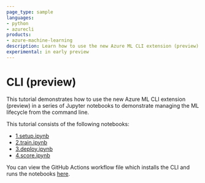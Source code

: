 ```yaml
---
page_type: sample
languages:
- python
- azurecli
products:
- azure-machine-learning
description: Learn how to use the new Azure ML CLI extension (preview) for managing the machine learning lifecycle.
experimental: in early preview
---
```


# CLI (preview)

This tutorial demonstrates how to use the new Azure ML CLI extension (preview) in a series of Jupyter notebooks to demonstrate managing the ML lifecycle from the command line.

This tutorial consists of the following notebooks:

- [1.setup.ipynb](1.setup.ipynb)
- [2.train.ipynb](2.train.ipynb)
- [3.deploy.ipynb](3.deploy.ipynb)
- [4.score.ipynb](4.score.ipynb)

You can view the GitHub Actions workflow file which installs the CLI and runs the notebooks [here](../../.github/workflows/tutorial-using-cli.yml).


